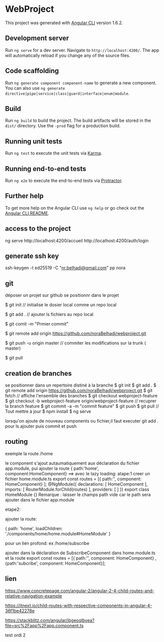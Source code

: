 # WebProject

This project was generated with [Angular CLI](https://github.com/angular/angular-cli) version 1.6.2.

## Development server

Run `ng serve` for a dev server. Navigate to `http://localhost:4200/`. The app will automatically reload if you change any of the source files.

## Code scaffolding

Run `ng generate component component-name` to generate a new component. You can also use `ng generate directive|pipe|service|class|guard|interface|enum|module`.

## Build

Run `ng build` to build the project. The build artifacts will be stored in the `dist/` directory. Use the `-prod` flag for a production build.

## Running unit tests

Run `ng test` to execute the unit tests via [Karma](https://karma-runner.github.io).

## Running end-to-end tests

Run `ng e2e` to execute the end-to-end tests via [Protractor](http://www.protractortest.org/).

## Further help

To get more help on the Angular CLI use `ng help` or go check out the [Angular CLI README](https://github.com/angular/angular-cli/blob/master/README.md).



## access to the project
ng serve
http://localhost:4200/accueil
http://localhost:4200/auth/login
## generate ssh key 
ssh-keygen -t ed25519 -C "nr.belhadj@gmail.com"
pp nora
## git
déposer un projet sur github
se positionnr dans le projet

$ git init   // initialise le dosier local comme un repo local 

$ git add .   // ajouter ls fichiers au repo local

$ git comit -m "Prmier commit"

$ git remote add origin https://github.com/noraBelhadj/webproject.git

$ git push -u origin master  // commiter les modifications sur la trunk ( master)

$ git pull 

## creation de branches
se positionner dans un repertoire distiné à la branche
$ git init
$ git add .
$ git remote add origin https://github.com/noraBelhadj/webproject.git
$ git fetch   // affiche l'ensemble des branches
$ git checkout webproject-feature
$ git checkout -b webproject-feature origin/webproject-feature // recuprer la branch feature 
$ git commit -a -m "commit feature"
$ git push
$ git pull // Tout mettre à jour
$ npm install
$ ng serve

lorsqu'on ajoute de nouveau components ou fichier,il faut executer git add . pour ls ajouter puis commit et push

## routing
exemple la route /home 

le component s'ajout autaumatiquement aux déclaration du fichier app.module, pui ajouter la route { path:'home', component:HomeComponent}
 ==> avec le lazy loading:
 atape:1
 creer un  fichier home.module.ts
 export const routes =  [{ path:'', component: HomeComponent} ];
 @NgModule({
  declarations: [
    HomeComponent
  ],
  imports: [
    RouterModule.forChild(routes)
  ],
  providers: [
  ]
})
export class HomeModule {}
Remarque : laisser le champs path vide car le path sera ajouter dans le fichier app.module

etape2:

ajouter la route: 

{ path: 'home',
    loadChildren: './components/home/home.module#HomeModule'
  }
  
 pour un lien profond: ex /home/subscribe
 
 ajouter dans la déclaration de SubscribeComponent dans home.module.ts et la route export const routes =  [{ path:'', component: HomeComponent} , {path:'subcribe', component: HomeComponent}];
 
 


 
 
 
 

## lien
https://www.concretepage.com/angular-2/angular-2-4-child-routes-and-relative-navigation-example


https://itnext.io/child-routes-with-respective-components-in-angular-4-36f1be42278e


https://stackblitz.com/angular/jbgeoqlbyea?file=src%2Fapp%2Fapp.component.ts

test  ordi 2
